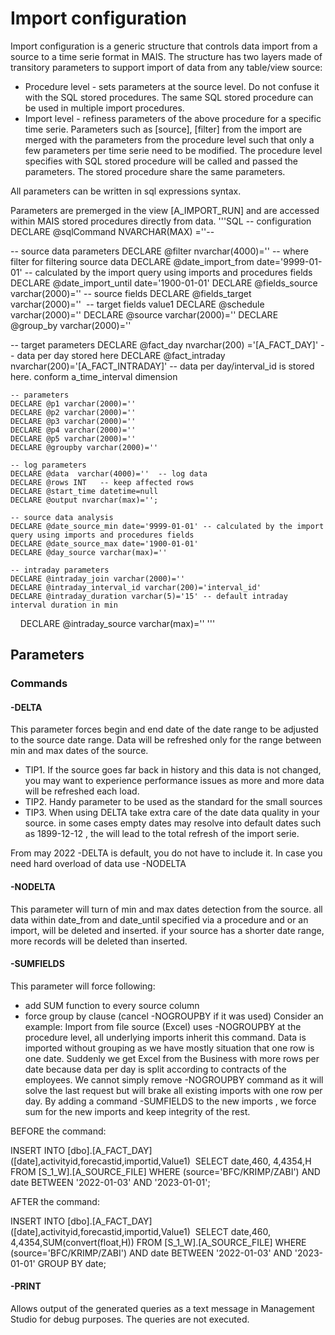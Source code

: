 # Import configuration
Import configuration is a generic structure that controls data import from a source to a time serie format in MAIS. The structure has two layers made of transitory parameters to support import of data from any table/view source:
- Procedure level - sets parameters at the source level. Do not confuse it with the SQL stored procedures. The same SQL stored procedure can be used in multiple import procedures. 
- Import level - refiness parameters of the above procedure for a specific time serie.
Parameters such as [source], [filter] from the import are merged with the parameters from the procedure level such that only a few parameters per time serie need to be modified. The procedure level specifies with SQL stored procedure will be called and passed the parameters. The stored procedure share the same parameters. 

All parameters can be written in sql expressions syntax. 

Parameters are premerged in the view [A_IMPORT_RUN] and are accessed within MAIS stored procedures directly from data. 
'''SQL
--  configuration
    DECLARE @sqlCommand NVARCHAR(MAX) =''-- 

--  source data parameters
	DECLARE @filter nvarchar(4000)=''           -- where filter for filtering source data
	DECLARE @date_import_from date='9999-01-01' -- calculated by the import query using imports and procedures fields
	DECLARE @date_import_until date='1900-01-01'
	DECLARE @fields_source varchar(2000)=''     -- source fields
	DECLARE @fields_target varchar(2000)=''     -- target fields value1
	DECLARE @schedule varchar(2000)=''
	DECLARE @source varchar(2000)=''
	DECLARE @group_by varchar(2000)=''

-- target parameters
    DECLARE @fact_day nvarchar(200) ='[A_FACT_DAY]' -- data per day stored here
    DECLARE @fact_intraday nvarchar(200)='[A_FACT_INTRADAY]' -- data per day/interval_id is stored here. conform a_time_interval dimension
    
    -- parameters
	DECLARE @p1 varchar(2000)=''                
	DECLARE @p2 varchar(2000)=''
	DECLARE @p3 varchar(2000)=''
	DECLARE @p4 varchar(2000)=''
	DECLARE @p5 varchar(2000)=''
	DECLARE @groupby varchar(2000)=''

	-- log parameters
	DECLARE @data  varchar(4000)=''  -- log data
	DECLARE @rows INT   -- keep affected rows
	DECLARE @start_time datetime=null
    DECLARE @output nvarchar(max)='';

	-- source data analysis
	DECLARE @date_source_min date='9999-01-01' -- calculated by the import query using imports and procedures fields
	DECLARE @date_source_max date='1900-01-01'
    DECLARE @day_source varchar(max)=''

	-- intraday parameters
	DECLARE @intraday_join varchar(2000)=''
	DECLARE @intraday_interval_id varchar(200)='interval_id'
	DECLARE @intraday_duration varchar(5)='15' -- default intraday interval duration in min
    DECLARE @intraday_source varchar(max)=''
    '''
    

## Parameters

### Commands
#### -DELTA
This parameter forces begin and end date of the date range to be adjusted to the source date range. Data will be refreshed only for the range between min and max dates of the source. 
* TIP1. If the source goes far back in history and this data is not changed, you may want to experience performance issues as more and more data will be refreshed each load. 
* TIP2. Handy parameter to be used as the standard for the small sources
* TIP3. When using DELTA take extra care of the date data quality in your source. in some cases empty dates may resolve into default dates such as 1899-12-12 , the will lead to the total refresh of the import serie.

From may 2022 -DELTA is default, you do not have to include it. In case you need hard overload of data use -NODELTA

#### -NODELTA
This parameter will turn of min and max dates detection from the source. all data within date_from  and date_until specified via a procedure and or an import, will be deleted and inserted. if your source has a shorter date range, more records will be deleted than inserted. 

#### -SUMFIELDS
This parameter will force following:
* add SUM function to every source column 
*  force group by clause (cancel -NOGROUPBY if it was used) 
Consider an example:
Import from file source (Excel) uses  -NOGROUPBY at the procedure level, all underlying imports inherit this command. Data is imported without grouping as we have mostly situation that one row is one date. 
Suddenly we get Excel from the Business with more rows per date because data per day is split according to contracts of the employees. 
We cannot simply remove  -NOGROUPBY command as it will solve the last request but will brake all existing imports with one row per day. 
By adding a command -SUMFIELDS to the new imports , we force sum for the new imports and keep integrity of the rest. 

BEFORE the command:

 INSERT INTO [dbo].[A_FACT_DAY] 
 ([date],activityid,forecastid,importid,Value1)
 SELECT date,460, 4,4354,H FROM [S_1_W].[A_SOURCE_FILE] 
 WHERE (source='BFC/KRIMP/ZABI') AND date BETWEEN '2022-01-03' AND '2023-01-01';

AFTER the command:

 INSERT INTO [dbo].[A_FACT_DAY] ([date],activityid,forecastid,importid,Value1)
 SELECT date,460, 4,4354,SUM(convert(float,H)) FROM [S_1_W].[A_SOURCE_FILE] 
 WHERE (source='BFC/KRIMP/ZABI') AND date BETWEEN '2022-01-03' AND '2023-01-01' GROUP BY date;


#### -PRINT 
Allows output of the generated queries as a text message in Management Studio for debug purposes. The queries are not executed.
